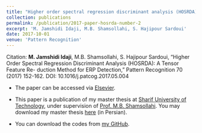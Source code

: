 ```yaml
---
title: "Higher order spectral regression discriminant analysis (HOSRDA): A tensor feature reduction method for ERP detection"
collection: publications
permalink: /publication/2017-paper-hosrda-number-2
excerpt: 'M. Jamshidi Idaji, M.B. Shamsollahi, S. Hajipour Sardoui'
date: 2017-10-01
venue: 'Pattern Recognition'
---
```


Citation: <b>M. Jamshidi Idaji</b>, M.B. Shamsollahi, S. Hajipour Sardoui, “Higher Order Spectral Regression Discriminant Analysis (HOSRDA): A Tensor Feature Re- duction Method for ERP Detection,” Pattern Recognition 70 (2017) 152-162. DOI: 10.1016/j.patcog.2017.05.004

* The paper can be accessed via [Elsevier](https://www.sciencedirect.com/science/article/abs/pii/S0031320317301875).

* This paper is a publication of my master thesis at [Sharif University of Technology](http://www.en.sharif.edu/), under supervision of [Prof. M.B. Shamsollahi](http://sharif.edu/~mbshams/). You may download my master thesis [here](http://minajamshidi.github.io/files/jamshidi_masterthesis.pdf) (in Persian).

* You can download the codes from [my GitHub](https://github.com/minajamshidi/HOSRDA).


